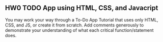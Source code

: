 ## HW0 TODO App using HTML, CSS, and Javacript
You may work your way through a To-Do App Tutorial that uses only HTML, CSS, and JS, or create it from scratch. Add comments generously to demonstrate your understanding of what each critical function/statement does.